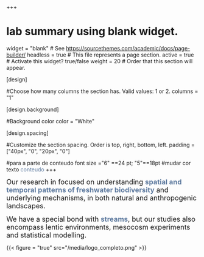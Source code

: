 +++
# lab summary using blank widget.
widget = "blank"  # See https://sourcethemes.com/academic/docs/page-builder/
headless = true  # This file represents a page section.
active = true  # Activate this widget? true/false
weight = 20  # Order that this section will appear.


[design]

#Choose how many columns the section has. Valid values: 1 or 2.
columns = "1"

  
[design.background]

#Background color
color = "White"


[design.spacing]

#Customize the section spacing. Order is top, right, bottom, left.
padding = ["40px", "0", "20px", "0"]

#para a parte de conteudo font size ="6" ==24 pt; "5"==18pt
#mudar cor texto <span style="color:#607CA0">conteudo</span> 
+++

<font size="4">Our research in focused on understanding <span style="color:#607CA0">**spatial and temporal patterns of freshwater biodiversity**</span> and underlying mechanisms, in both natural and anthropogenic landscapes.</font> 

<font size="4">We have a special bond with <span style="color:#607CA0">**streams**</span>, but our studies also encompass lentic environments, mesocosm experiments and statistical modelling.</font> 

{{< figure = "true" src="/media/logo_completo.png" >}}



